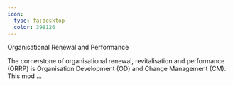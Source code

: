 ```yaml
---
icon:
  type: fa:desktop
  color: 398126
---
```

Organisational Renewal and Performance

The cornerstone of organisational renewal, revitalisation and performance (ORRP) is Organisation Development (OD) and Change Management (CM). This mod ... 

